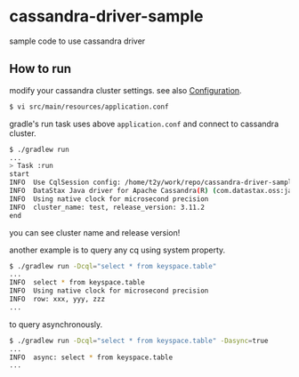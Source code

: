 # cassandra-driver-sample

sample code to use cassandra driver

## How to run

modify your cassandra cluster settings. see also [Configuration](https://docs.datastax.com/en/developer/java-driver/4.3/manual/core/configuration/).

```bash
$ vi src/main/resources/application.conf
```

gradle's run task uses above `application.conf` and connect to cassandra cluster.

```bash
$ ./gradlew run
...
> Task :run
start
INFO  Use CqlSession config: /home/t2y/work/repo/cassandra-driver-sample/src/main/resources/application.conf
INFO  DataStax Java driver for Apache Cassandra(R) (com.datastax.oss:java-driver-core) version 4.3.1
INFO  Using native clock for microsecond precision
INFO  cluster_name: test, release_version: 3.11.2
end
```

you can see cluster name and release version!

another example is to query any cq using system property.

```bash
$ ./gradlew run -Dcql="select * from keyspace.table"
...
INFO  select * from keyspace.table
INFO  Using native clock for microsecond precision
INFO  row: xxx, yyy, zzz
...
```

to query asynchronously.

```bash
$ ./gradlew run -Dcql="select * from keyspace.table" -Dasync=true
...
INFO  async: select * from keyspace.table
...
```
